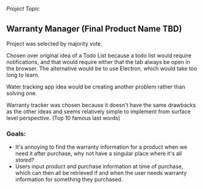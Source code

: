 ###### Project Topic

## Warranty Manager (Final Product Name TBD)

Project was selected by majority vote.  

Chosen over original idea of a Todo List because a todo list would require notifications, and that would require either that the tab always be open in the browser. The alternative would be to use Electron, which would take too long to learn.

Water tracking app idea would be creating another problem rather than solving one. 

Warranty tracker was chosen because it doesn't have the same drawbacks as the other ideas and seems relatively simple to implement from surface level perspective. (Top 10 famous last words)
### Goals:
- It's annoying to find the warranty information for a product when we need it after purchase, why not have a singular place where it's all stored?
- Users input product and purchase information at time of purchase, which can then all be retrieved if and when the user needs warranty information for something they purchased. 

